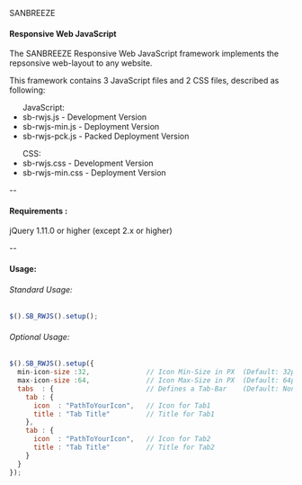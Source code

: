 SANBREEZE
#### Responsive Web JavaScript

The SANBREEZE Responsive Web JavaScript framework implements the repsonsive web-layout to any website.

This framework contains 3 JavaScript files and 2 CSS files, described as following:

<ul>JavaScript:
<li>sb-rwjs.js      - Development Version</li>
<li>sb-rwjs-min.js  - Deployment Version</li>
<li>sb-rwjs-pck.js  - Packed Deployment Version</li>
</ul>

<ul>CSS:
<li>sb-rwjs.css     - Development Version</li>
<li>sb-rwjs-min.css - Deployment Version</li>
</ul>


--

#### Requirements  :
  jQuery 1.11.0 or higher (except 2.x or higher)

--

#### Usage:
###### Standard Usage:
``` javascript
$().SB_RWJS().setup();
```

###### Optional Usage:
```javascript
$().SB_RWJS().setup({
  min-icon-size :32,              // Icon Min-Size in PX  (Default: 32px)
  max-icon-size :64,              // Icon Max-Size in PX  (Default: 64px)
  tabs  : {                       // Defines a Tab-Bar    (Default: None)
    tab : {
      icon  : "PathToYourIcon",   // Icon for Tab1
      title : "Tab Title"         // Title for Tab1
    },
    tab : {
      icon  : "PathToYourIcon",   // Icon for Tab2
      title : "Tab Title"         // Title for Tab2
    }
  }
});
```

